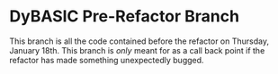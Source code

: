 # DyBASIC Pre-Refactor Branch
This branch is all the code contained before the refactor on Thursday, January 18th.
This branch is *only* meant for as a call back point if the refactor has made something unexpectedly bugged.
